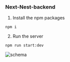### Next-Nest-backend


1. Install the npm packages
```
npm i 
```
2. Run the server

```
npm run start:dev
```
![schema]('./schemas.png')